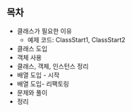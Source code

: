 ## 목차
- 클래스가 필요한 이유
  - 예제 코드: ClassStart1, ClassStart2
- 클래스 도입
- 객체 사용
- 클래스, 객체, 인스턴스 정리
- 배열 도입 - 시작
- 배열 도입- 리팩토링
- 문제와 풀이
- 정리
